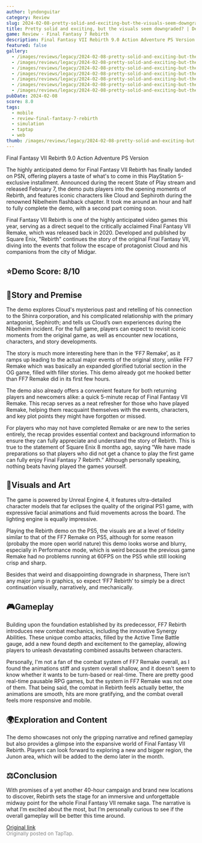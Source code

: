 ```yaml
---
author: lyndonguitar
category: Review
slug: 2024-02-08-pretty-solid-and-exciting-but-the-visuals-seem-downgraded-demo-review-final-fantasy-7
title: Pretty solid and exciting, but the visuals seem downgraded? | Demo Review - Final Fantasy 7 Rebirth
game: Review - Final Fantasy 7 Rebirth
description: Final Fantasy VII Rebirth 9.0 Action Adventure PS Version
featured: false
gallery:
  - /images/reviews/legacy/2024-02-08-pretty-solid-and-exciting-but-the-visuals-seem-downgraded--demo-review---final-fantasy-7--0.avif
  - /images/reviews/legacy/2024-02-08-pretty-solid-and-exciting-but-the-visuals-seem-downgraded--demo-review---final-fantasy-7--1.avif
  - /images/reviews/legacy/2024-02-08-pretty-solid-and-exciting-but-the-visuals-seem-downgraded--demo-review---final-fantasy-7--2.avif
  - /images/reviews/legacy/2024-02-08-pretty-solid-and-exciting-but-the-visuals-seem-downgraded--demo-review---final-fantasy-7--3.avif
  - /images/reviews/legacy/2024-02-08-pretty-solid-and-exciting-but-the-visuals-seem-downgraded--demo-review---final-fantasy-7--4.avif
  - /images/reviews/legacy/2024-02-08-pretty-solid-and-exciting-but-the-visuals-seem-downgraded--demo-review---final-fantasy-7--5.avif
  - /images/reviews/legacy/2024-02-08-pretty-solid-and-exciting-but-the-visuals-seem-downgraded--demo-review---final-fantasy-7--6.avif
pubDate: 2024-02-08
score: 8.0
tags:
  - mobile
  - review-final-fantasy-7-rebirth
  - simulation
  - taptap
  - web
thumb: /images/reviews/legacy/2024-02-08-pretty-solid-and-exciting-but-the-visuals-seem-downgraded--demo-review---final-fantasy-7--0.avif
---
```


Final Fantasy VII Rebirth
9.0
Action
Adventure
PS Version

The highly anticipated demo for Final Fantasy VII Rebirth has finally landed on PSN, offering players a taste of what's to come in this PlayStation 5-exclusive installment. Announced during the recent State of Play stream and released February 7, the demo puts players into the opening moments of Rebirth, and features iconic characters like Cloud and Sephiroth during the renowned Nibelheim flashback chapter. It took me around an hour and half to fully complete the demo, with a second part coming soon.

Final Fantasy VII Rebirth is one of the highly anticipated video games this year, serving as a direct sequel to the critically acclaimed Final Fantasy VII Remake, which was released back in 2020. Developed and published by Square Enix, "Rebirth" continues the story of the original Final Fantasy VII, diving into the events that follow the escape of protagonist Cloud and his companions from the city of Midgar.


## ⭐️Demo Score: 8/10


## 📖Story and Premise
The demo explores Cloud's mysterious past and retelling of his connection to the Shinra corporation, and his complicated relationship with the primary antagonist, Sephiroth; and tells us Cloud’s own experiences during the Nibelheim incident. For the full game, players can expect to revisit iconic moments from the original game, as well as encounter new locations, characters, and story developments.

The story is much more interesting here than in the ‘FF7 Remake’, as it ramps up leading to the actual major events of the original story, unlike FF7 Remake which was basically an expanded glorified tutorial section in the OG game, filled with filler stories. This demo already got me hooked better than FF7 Remake did in its first few hours.

The demo also already offers a convenient feature for both returning players and newcomers alike: a quick 5-minute recap of Final Fantasy VII Remake. This recap serves as a neat refresher for those who have played Remake, helping them reacquaint themselves with the events, characters, and key plot points they might have forgotten or missed.

For players who may not have completed Remake or are new to the series entirely, the recap provides essential context and background information to ensure they can fully appreciate and understand the story of Rebirth. This is true to the statement of Square Enix 8 months ago, saying “We have made preparations so that players who did not get a chance to play the first game can fully enjoy Final Fantasy 7 Rebirth.” Although personally speaking, nothing beats having played the games yourself.


## 🎨Visuals and Art
The game is powered by Unreal Engine 4, it features ultra-detailed character models that far eclipses the quality of the original PS1 game, with expressive facial animations and fluid movements across the board. The lighting engine is equally impressive.

Playing the Rebirth demo on the PS5, the visuals are at a level of fidelity similar to that of the FF7 Remake on PS5, although for some reason (probaby the more open world nature) this demo looks worse and blurry, especially in Performance mode, which is weird because the previous game Remake had no problems running at 60FPS on the PS5 while still looking crisp and sharp.

Besides that weird and disappointing downgrade in sharpness, There isn’t any major jump in graphics, so expect ‘FF7 Rebirth’ to simply be a direct continuation visually, narratively, and mechanically.


## 🎮Gameplay
Building upon the foundation established by its predecessor, FF7 Rebirth introduces new combat mechanics, including the innovative Synergy Abilities. These unique combo attacks, filled by the Active Time Battle gauge, add a new found depth and excitement to the gameplay, allowing players to unleash devastating combined assaults between characters.

Personally, I'm not a fan of the combat system of FF7 Remake overall, as I found the animations stiff and system overall shallow, and it doesn't seem to know whether it wants to be turn-based or real-time. There are pretty good real-time pausable RPG games, but the system in FF7 Remake was not one of them. That being said, the combat in Rebirth feels actually better, the animations are smooth, hits are more gratifying, and the combat overall feels more responsive and mobile.


## 🌍Exploration and Content
The demo showcases not only the gripping narrative and refined gameplay but also provides a glimpse into the expansive world of Final Fantasy VII Rebirth. Players can look forward to exploring a new and bigger region, the Junon area, which will be added to the demo later in the month.


## ⚖️Conclusion
With promises of a yet another 40-hour campaign and brand new locations to discover, Rebirth sets the stage for an immersive and unforgettable midway point for the whole Final Fantasy VII remake saga. The narrative is what I’m excited about the most, but I’m personally curious to see if the overall gameplay will be better this time around.

[Original link](https://www.taptap.io/post/6978559)<br><span style="font-size: 0.95em; color: #888;">Originally posted on TapTap.</span>